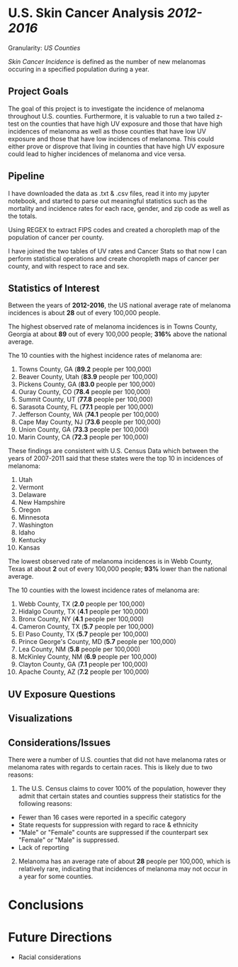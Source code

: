 # U.S. Skin Cancer Analysis _2012-2016_
Granularity: _US Counties_

_Skin Cancer Incidence_ is defined as the number of new melanomas occuring in a specified population during a year.

## Project Goals

The goal of this project is to investigate the incidence of melanoma throughout U.S. counties. Furthermore, it is valuable to run a two tailed z-test on the counties that have high UV exposure and those that have high incidences of melanoma as well as those counties that have low UV exposure and those that have low incidences of melanoma. This could either prove or disprove that living in counties that have high UV exposure could lead to higher incidences of melanoma and vice versa.

## Pipeline
I have downloaded the data as .txt & .csv files, read it into my jupyter notebook, and started to parse out meaningful statistics such as the mortality and incidence rates for each race, gender, and zip code as well as the totals.

Using REGEX to extract FIPS codes and created a choropleth map of the population of cancer per county.

I have joined the two tables of UV rates and Cancer Stats so that now I can perform statistical operations and create choropleth maps of cancer per county, and with respect to race and sex.

## Statistics of Interest

Between the years of __2012-2016__, the US national average rate of melanoma incidences is about __28__ out of every 100,000 people. 

The highest observed rate of melanoma incidences is in Towns County, Georgia at about __89__ out of every 100,000 people; __316%__ above the national average.

The 10 counties with the highest incidence rates of melanoma are:
1. Towns County, GA           (__89.2__ people per 100,000)
2. Beaver County, Utah        (__83.9__ people per 100,000)
3. Pickens County, GA         (__83.0__ people per 100,000)
4. Ouray County, CO           (__78.4__ people per 100,000)
5. Summit County, UT          (__77.8__ people per 100,000)
6. Sarasota County, FL        (__77.1__ people per 100,000)
7. Jefferson County, WA       (__74.1__ people per 100,000)
8. Cape May County, NJ        (__73.6__ people per 100,000)
9. Union County, GA           (__73.3__ people per 100,000)
10. Marin County, CA          (__72.3__ people per 100,000)

These findings are consistent with U.S. Census Data which between the years of 2007-2011 said that these states were the top 10 in incidences of melanoma:

1. Utah
2. Vermont
3. Delaware
4. New Hampshire
5. Oregon
6. Minnesota
7. Washington
8. Idaho
9. Kentucky
10. Kansas

The lowest observed rate of melanoma incidences is in Webb County, Texas at about __2__ out of every 100,000 people; __93%__ lower than the national average.

The 10 counties with the lowest incidence rates of melanoma are:
1. Webb County, TX            (__2.0__ people per 100,000)
2. Hidalgo County, TX         (__4.1__ people per 100,000)
3. Bronx County, NY           (__4.1__ people per 100,000)
4. Cameron County, TX         (__5.7__ people per 100,000)
5. El Paso County, TX         (__5.7__ people per 100,000)
6. Prince George's County, MD (__5.7__ people per 100,000)
7. Lea County, NM             (__5.8__ people per 100,000)
8. McKinley County, NM        (__6.9__ people per 100,000)
9. Clayton County, GA         (__7.1__ people per 100,000)
10. Apache County, AZ         (__7.2__ people per 100,000)

## UV Exposure Questions





## Visualizations





## Considerations/Issues
There were a number of U.S. counties that did not have melanoma rates or melanoma rates with regards to certain races. This is likely due to two reasons:

1. The U.S. Census claims to cover 100% of the population, however they admit that certain states and counties suppress their statistics for the following reasons:
  - Fewer than 16 cases were  reported in a specific category
  - State requests for suppression with regard to race & ethnicity
  - "Male" or "Female" counts are suppressed if the counterpart sex "Female" or "Male" is suppressed.
  - Lack of reporting

2. Melanoma has an average rate of about __28__ people per 100,000, which is relatively rare, indicating that incidences of melanoma may not occur in a year for some counties.


# Conclusions




# Future Directions
- Racial considerations 
